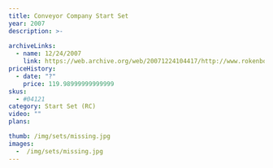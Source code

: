 ```yaml
---
title: Conveyor Company Start Set
year: 2007
description: >-
  
archiveLinks:
  - name: 12/24/2007
    link: https://web.archive.org/web/20071224104417/http://www.rokenbok.com/catalog/04121_pd_ss_conveyorcompany.html
priceHistory:
  - date: "?"
    price: 119.98999999999999
skus:
  - #04121
category: Start Set (RC)
video: ""
plans:

thumb: /img/sets/missing.jpg
images:
  -  /img/sets/missing.jpg
---
```

